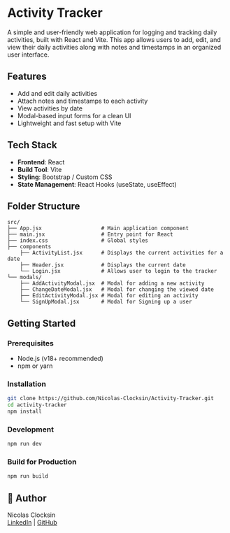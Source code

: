 # Activity Tracker

A simple and user-friendly web application for logging and tracking daily activities, built with React and Vite. This app allows users to add, edit, and view their daily activities along with notes and timestamps in an organized user interface.

## Features

- Add and edit daily activities
- Attach notes and timestamps to each activity
- View activities by date
- Modal-based input forms for a clean UI
- Lightweight and fast setup with Vite

## Tech Stack

- **Frontend**: React
- **Build Tool**: Vite
- **Styling**: Bootstrap / Custom CSS
- **State Management**: React Hooks (useState, useEffect)

## Folder Structure

```
src/
├── App.jsx                   # Main application component
├── main.jsx                  # Entry point for React
├── index.css                 # Global styles
├── components
    ├── ActivityList.jsx      # Displays the current activities for a date
    ├── Header.jsx            # Displays the current date
    └── Login.jsx             # Allows user to login to the tracker
└── modals/
    ├── AddActivityModal.jsx  # Modal for adding a new activity
    ├── ChangeDateModal.jsx   # Modal for changing the viewed date
    ├── EditActivityModal.jsx # Modal for editing an activity
    └── SignUpModal.jsx       # Modal for Signing up a user
```

## Getting Started

### Prerequisites

- Node.js (v18+ recommended)
- npm or yarn

### Installation

```bash
git clone https://github.com/Nicolas-Clocksin/Activity-Tracker.git
cd activity-tracker
npm install
```

### Development

```bash
npm run dev
```

### Build for Production

```bash
npm run build
```

## 👤 Author

Nicolas Clocksin  
[LinkedIn](https://www.linkedin.com/in/nicolas-clocksin) | [GitHub](https://github.com/Nicolas-Clocksin)
